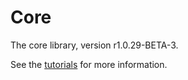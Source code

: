 # Core

The core library, version r1.0.29-BETA-3.

See the [tutorials](tutorials/index.md) for more information.
